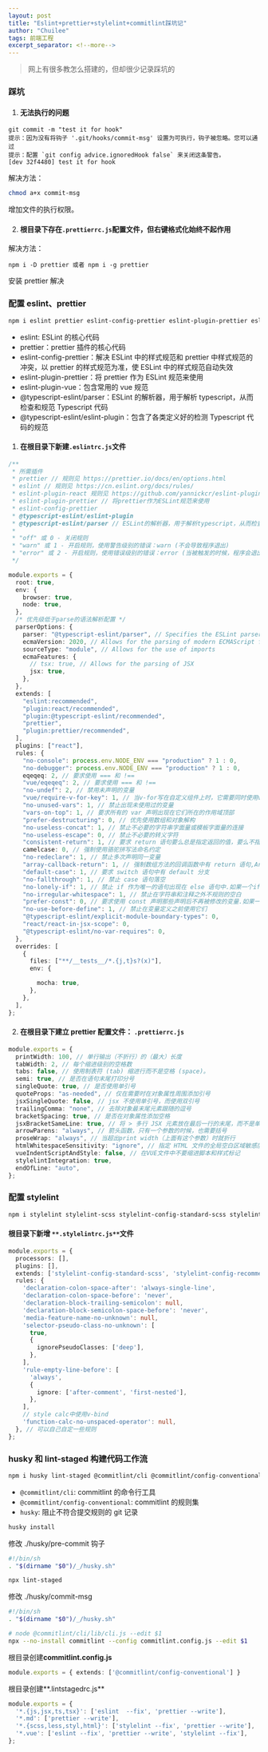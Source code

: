 ```yaml
---
layout: post
title: "Eslint+prettier+stylelint+commitlint踩坑记"
author: "Chuilee"
tags: 前端工程
excerpt_separator: <!--more-->
---
```


> 网上有很多教怎么搭建的，但却很少记录踩坑的

<!--more-->

### 踩坑

1. #### 无法执行的问题

```shell
git commit -m "test it for hook"
提示：因为没有将钩子 '.git/hooks/commit-msg' 设置为可执行，钩子被忽略。您可以通过
提示：配置 `git config advice.ignoredHook false` 来关闭这条警告。
[dev 32f4480] test it for hook
```

解决方法：

```sh
chmod a+x commit-msg
```

增加文件的执行权限。

2. #### 根目录下存在`.prettierrc.js`配置文件，但右键格式化始终不起作用

解决方法：

```shell
npm i -D prettier 或者 npm i -g prettier
```

安装 prettier 解决

### 配置 eslint、prettier

```sh
npm i eslint prettier eslint-config-prettier eslint-plugin-prettier eslint-plugin-vue @typescript-eslint/parser @typescript-eslint/eslint-plugin -D
```

- eslint: ESLint 的核心代码
- prettier：prettier 插件的核心代码
- eslint-config-prettier：解决 ESLint 中的样式规范和 prettier 中样式规范的冲突，以 prettier 的样式规范为准，使 ESLint 中的样式规范自动失效
- eslint-plugin-prettier：将 prettier 作为 ESLint 规范来使用
- eslint-plugin-vue：包含常用的 vue 规范
- @typescript-eslint/parser：ESLint 的解析器，用于解析 typescript，从而检查和规范 Typescript 代码
- @typescript-eslint/eslint-plugin：包含了各类定义好的检测 Typescript 代码的规范

1. #### 在根目录下新建`.eslintrc.js`文件

```typescript
/**
 * 所需插件
 * prettier // 规则见 https://prettier.io/docs/en/options.html
 * eslint // 规则见 https://cn.eslint.org/docs/rules/
 * eslint-plugin-react 规则见 https://github.com/yannickcr/eslint-plugin-react
 * eslint-plugin-prettier // 将prettier作为ESLint规范来使用
 * eslint-config-prettier
 * @typescript-eslint/eslint-plugin
 * @typescript-eslint/parser // ESLint的解析器，用于解析typescript，从而检查和规范Typescript代码
 *
 * "off" 或 0 - 关闭规则
 * "warn" 或 1 - 开启规则，使用警告级别的错误：warn (不会导致程序退出)
 * "error" 或 2 - 开启规则，使用错误级别的错误：error (当被触发的时候，程序会退出)
 */

module.exports = {
  root: true,
  env: {
    browser: true,
    node: true,
  },
  /* 优先级低于parse的语法解析配置 */
  parserOptions: {
    parser: "@typescript-eslint/parser", // Specifies the ESLint parser
    ecmaVersion: 2020, // Allows for the parsing of modern ECMAScript features
    sourceType: "module", // Allows for the use of imports
    ecmaFeatures: {
      // tsx: true, // Allows for the parsing of JSX
      jsx: true,
    },
  },
  extends: [
    "eslint:recommended",
    "plugin:react/recommended",
    "plugin:@typescript-eslint/recommended",
    "prettier",
    "plugin:prettier/recommended",
  ],
  plugins: ["react"],
  rules: {
    "no-console": process.env.NODE_ENV === "production" ? 1 : 0,
    "no-debugger": process.env.NODE_ENV === "production" ? 1 : 0,
    eqeqeq: 2, // 要求使用 === 和 !==
    "vue/eqeqeq": 2, // 要求使用 === 和 !==
    "no-undef": 2, // 禁用未声明的变量
    "vue/require-v-for-key": 1, // 当v-for写在自定义组件上时，它需要同时使用v-bind：key。在其他元素上，v-bind：key也最好写。
    "no-unused-vars": 1, // 禁止出现未使用过的变量
    "vars-on-top": 1, // 要求所有的 var 声明出现在它们所在的作用域顶部
    "prefer-destructuring": 0, // 优先使用数组和对象解构
    "no-useless-concat": 1, // 禁止不必要的字符串字面量或模板字面量的连接
    "no-useless-escape": 0, // 禁止不必要的转义字符
    "consistent-return": 1, // 要求 return 语句要么总是指定返回的值，要么不指定
    camelcase: 0, // 强制使用骆驼拼写法命名约定
    "no-redeclare": 1, // 禁止多次声明同一变量
    "array-callback-return": 1, // 强制数组方法的回调函数中有 return 语句,Array有几种过滤，映射和折叠的方法。如果我们忘记return在这些回调中写入语句，那可能是一个错误。
    "default-case": 1, // 要求 switch 语句中有 default 分支
    "no-fallthrough": 1, // 禁止 case 语句落空
    "no-lonely-if": 1, // 禁止 if 作为唯一的语句出现在 else 语句中.如果一个if陈述是该else块中唯一的陈述，那么使用一个else if表格通常会更清晰。
    "no-irregular-whitespace": 1, // 禁止在字符串和注释之外不规则的空白
    "prefer-const": 0, // 要求使用 const 声明那些声明后不再被修改的变量.如果一个变量从不重新分配，使用const声明更好。const 声明告诉读者，“这个变量永远不会被重新分配，”减少认知负荷并提高可维护性。
    "no-use-before-define": 1, // 禁止在变量定义之前使用它们
    "@typescript-eslint/explicit-module-boundary-types": 0,
    "react/react-in-jsx-scope": 0,
    "@typescript-eslint/no-var-requires": 0,
  },
  overrides: [
    {
      files: ["**/__tests__/*.{j,t}s?(x)"],
      env: {

        mocha: true,
      },
    },
  ],
};
```

2. #### 在根目录下建立 prettier 配置文件： `.prettierrc.js`

```typescript
module.exports = {
  printWidth: 100, // 单行输出（不折行）的（最大）长度
  tabWidth: 2, // 每个缩进级别的空格数
  tabs: false, // 使用制表符 (tab) 缩进行而不是空格 (space)。
  semi: true, // 是否在语句末尾打印分号
  singleQuote: true, // 是否使用单引号
  quoteProps: "as-needed", // 仅在需要时在对象属性周围添加引号
  jsxSingleQuote: false, // jsx 不使用单引号，而使用双引号
  trailingComma: "none", // 去除对象最末尾元素跟随的逗号
  bracketSpacing: true, // 是否在对象属性添加空格
  jsxBracketSameLine: true, // 将 > 多行 JSX 元素放在最后一行的末尾，而不是单独放在下一行（不适用于自闭元素）,默认false,这里选择>不另起一行
  arrowParens: "always", // 箭头函数，只有一个参数的时候，也需要括号
  proseWrap: "always", // 当超出print width（上面有这个参数）时就折行
  htmlWhitespaceSensitivity: "ignore", // 指定 HTML 文件的全局空白区域敏感度, "ignore" - 空格被认为是不敏感的
  vueIndentScriptAndStyle: false, // 在VUE文件中不要缩进脚本和样式标记
  stylelintIntegration: true,
  endOfLine: "auto",
};
```

### 配置 stylelint

```sh
npm i stylelint stylelint-scss stylelint-config-standard-scss stylelint-config-prettier -D
```

#### 根目录下新增 `**.stylelintrc.js**`文件

```typescript
module.exports = {
  processors: [],
  plugins: [],
  extends: ['stylelint-config-standard-scss', 'stylelint-config-recommended-vue/scss', 'stylelint-config-recess-order'],
  rules: {
    'declaration-colon-space-after': 'always-single-line',
    'declaration-colon-space-before': 'never',
    'declaration-block-trailing-semicolon': null,
    'declaration-block-semicolon-space-before': 'never',
    'media-feature-name-no-unknown': null,
    'selector-pseudo-class-no-unknown': [
      true,
      {
        ignorePseudoClasses: ['deep'],
      },
    ],
    'rule-empty-line-before': [
      'always',
      {
        ignore: ['after-comment', 'first-nested'],
      },
    ],
    // style calc中使用v-bind
    'function-calc-no-unspaced-operator': null,
  }, // 可以自己自定一些规则
};
```

### husky 和 lint-staged 构建代码工作流

```bash
npm i husky lint-staged @commitlint/cli @commitlint/config-conventional -D
```

- `@commitlint/cli`: commitlint 的命令行工具
- `@commitlint/config-conventional`: commitlint 的规则集
- `husky`: 阻止不符合提交规则的 git 记录

```bash
husky install
```

修改 ./husky/pre-commit 钩子

```sh
#!/bin/sh
. "$(dirname "$0")/_/husky.sh"

npx lint-staged
```

修改 ./husky/commit-msg

```sh
#!/bin/sh
. "$(dirname "$0")/_/husky.sh"

# node @commitlint/cli/lib/cli.js --edit $1
npx --no-install commitlint --config commitlint.config.js --edit $1
```

根目录创建**commitlint.config.js**

```typescript
module.exports = { extends: ['@commitlint/config-conventional'] }
```

根目录创建**.lintstagedrc.js**

```typescript
module.exports = {
  '*.{js,jsx,ts,tsx}': ['eslint  --fix', 'prettier --write'],
  '*.md': ['prettier --write'],
  '*.{scss,less,styl,html}': ['stylelint --fix', 'prettier --write'],
  '*.vue': ['eslint --fix', 'prettier --write', 'stylelint --fix'],
};
```
